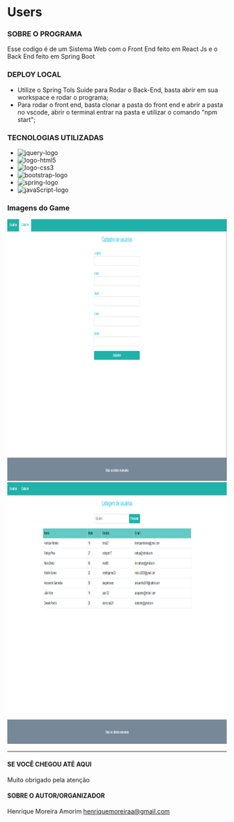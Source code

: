 # Users

### SOBRE O PROGRAMA
Esse codigo é de um Sistema Web com o Front End feito em React Js e o Back End feito em Spring Boot

### DEPLOY LOCAL
* Utilize o Spring Tols Suide para Rodar o Back-End, basta abrir em sua workspace e rodar o programa;
* Para rodar o front end, basta clonar a pasta do front end e abrir a pasta no vscode, abrir o terminal entrar na pasta e utilizar o comando "npm start";

### TECNOLOGIAS UTILIZADAS
* <img src="https://cdn.freelogovectors.net/wp-content/uploads/2018/12/react_logo.png" alt="jquery-logo" width="50"/>
* <img src="https://logodownload.org/wp-content/uploads/2016/10/html5-logo-10.png" alt="logo-html5" width="50"/>
* <img src="https://www.pngix.com/pngfile/big/193-1937198_image-result-for-css3-icon-css-logo-transparent.png" alt="logo-css3" width="50"/>
* <img src="https://cdn.worldvectorlogo.com/logos/bootstrap-5-1.svg" alt="bootstrap-logo" width="50"/>
* <img src="https://spring-petclinic.github.io/images/logo-spring.png" alt="spring-logo" width="50"/>
* <img src="https://upload.wikimedia.org/wikipedia/commons/thumb/9/99/Unofficial_JavaScript_logo_2.svg/480px-Unofficial_JavaScript_logo_2.svg.png" alt="javaScript-logo" width="50"/>

### Imagens do Game
<img src="Frontend/users/public/img/cadastro.png" alt="imagem login do jogo" width="1100" height="600"/>
<img src="Frontend/users/public/img/listagem.png" alt="imagem login do jogo" width="1100" height="600"/>


----------------------------
#### SE VOCÊ CHEGOU ATÉ AQUI
Muito obrigado pela atenção

#### SOBRE O AUTOR/ORGANIZADOR
Henrique Moreira Amorim henriquemoreiraa@gmail.com
